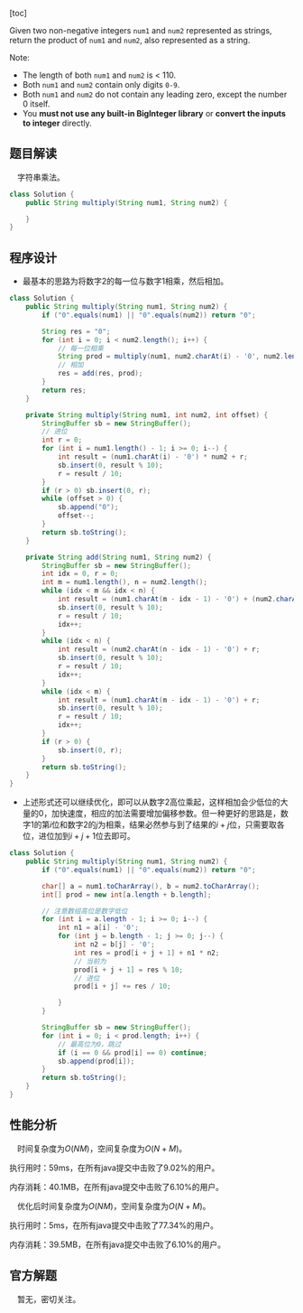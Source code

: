 [toc]

Given two non-negative integers `num1` and `num2` represented as strings, return the product of `num1` and `num2`, also represented as a string.



Note:

* The length of both `num1` and `num2` is < 110.
* Both `num1` and `num2` contain only digits `0-9`.
* Both `num1` and `num2` do not contain any leading zero, except the number 0 itself.
* You **must not use any built-in BigInteger library** or **convert the inputs to integer** directly.



## 题目解读

&emsp;字符串乘法。

```java
class Solution {
    public String multiply(String num1, String num2) {

    }
}
```

## 程序设计

* 最基本的思路为将数字2的每一位与数字1相乘，然后相加。

```java
class Solution {
    public String multiply(String num1, String num2) {
        if ("0".equals(num1) || "0".equals(num2)) return "0";

        String res = "0";
        for (int i = 0; i < num2.length(); i++) {
            // 每一位相乘
            String prod = multiply(num1, num2.charAt(i) - '0', num2.length() - 1 - i);
            // 相加
            res = add(res, prod);
        }
        return res;
    }

    private String multiply(String num1, int num2, int offset) {
        StringBuffer sb = new StringBuffer();
        // 进位
        int r = 0;
        for (int i = num1.length() - 1; i >= 0; i--) {
            int result = (num1.charAt(i) - '0') * num2 + r;
            sb.insert(0, result % 10);
            r = result / 10;
        }
        if (r > 0) sb.insert(0, r);
        while (offset > 0) {
            sb.append("0");
            offset--;
        }
        return sb.toString();
    }

    private String add(String num1, String num2) {
        StringBuffer sb = new StringBuffer();
        int idx = 0, r = 0;
        int m = num1.length(), n = num2.length();
        while (idx < m && idx < n) {
            int result = (num1.charAt(m - idx - 1) - '0') + (num2.charAt(n - idx - 1) - '0') + r;
            sb.insert(0, result % 10);
            r = result / 10;
            idx++;
        }
        while (idx < n) {
            int result = (num2.charAt(n - idx - 1) - '0') + r;
            sb.insert(0, result % 10);
            r = result / 10;
            idx++;
        }
        while (idx < m) {
            int result = (num1.charAt(m - idx - 1) - '0') + r;
            sb.insert(0, result % 10);
            r = result / 10;
            idx++;
        }
        if (r > 0) {
            sb.insert(0, r);
        }
        return sb.toString();
    }
}
```

* 上述形式还可以继续优化，即可以从数字2高位乘起，这样相加会少低位的大量的0，加快速度，相应的加法需要增加偏移参数。但一种更好的思路是，数字1的第$i$位和数字2的$j$为相乘，结果必然参与到了结果的$i + j$位，只需要取各位，进位加到$i + j + 1$位去即可。

```java
class Solution {
    public String multiply(String num1, String num2) {
        if ("0".equals(num1) || "0".equals(num2)) return "0";

        char[] a = num1.toCharArray(), b = num2.toCharArray();
        int[] prod = new int[a.length + b.length];

        // 注意数组高位是数字低位
        for (int i = a.length - 1; i >= 0; i--) {
            int n1 = a[i] - '0';
            for (int j = b.length - 1; j >= 0; j--) {
                int n2 = b[j] - '0';
                int res = prod[i + j + 1] + n1 * n2;
                // 当前为
                prod[i + j + 1] = res % 10;
                // 进位
                prod[i + j] += res / 10;

            }
        }

        StringBuffer sb = new StringBuffer();
        for (int i = 0; i < prod.length; i++) {
            // 最高位为0，跳过
            if (i == 0 && prod[i] == 0) continue;
            sb.append(prod[i]);
        }
        return sb.toString();
    }
}
```

## 性能分析

&emsp;时间复杂度为$O(NM)$，空间复杂度为$O(N+M)$。

执行用时：59ms，在所有java提交中击败了9.02%的用户。

内存消耗：40.1MB，在所有java提交中击败了6.10%的用户。

&emsp;优化后时间复杂度为$O(NM)$，空间复杂度为$O(N + M)$。

执行用时：5ms，在所有java提交中击败了77.34%的用户。

内存消耗：39.5MB，在所有java提交中击败了6.10%的用户。

## 官方解题

&emsp;暂无，密切关注。